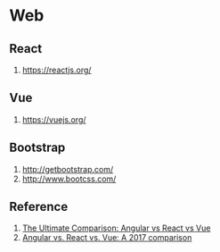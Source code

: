 Web
====================


React
--------------------
1. https://reactjs.org/


Vue
--------------------
1. https://vuejs.org/


Bootstrap
--------------------
1. http://getbootstrap.com/
2. http://www.bootcss.com/


Reference
--------------------
1. [The Ultimate Comparison: Angular vs React vs Vue](https://sloboda-studio.com/blog/the-ultimate-comparison-angular-vs-react-vs-vue/)
2. [Angular vs. React vs. Vue: A 2017 comparison](https://medium.com/unicorn-supplies/angular-vs-react-vs-vue-a-2017-comparison-c5c52d620176)

